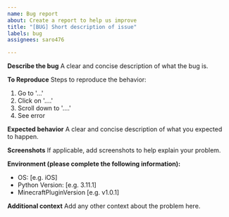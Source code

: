 ```yaml
---
name: Bug report
about: Create a report to help us improve
title: "[BUG] Short description of issue"
labels: bug
assignees: saro476

---
```


**Describe the bug**
A clear and concise description of what the bug is.

**To Reproduce**
Steps to reproduce the behavior:
1. Go to '...'
2. Click on '....'
3. Scroll down to '....'
4. See error

**Expected behavior**
A clear and concise description of what you expected to happen.

**Screenshots**
If applicable, add screenshots to help explain your problem.

**Environment (please complete the following information):**
 - OS: [e.g. iOS]
 - Python Version: [e.g. 3.11.1]
 - MinecraftPluginVersion [e.g. v1.0.1]

**Additional context**
Add any other context about the problem here.
